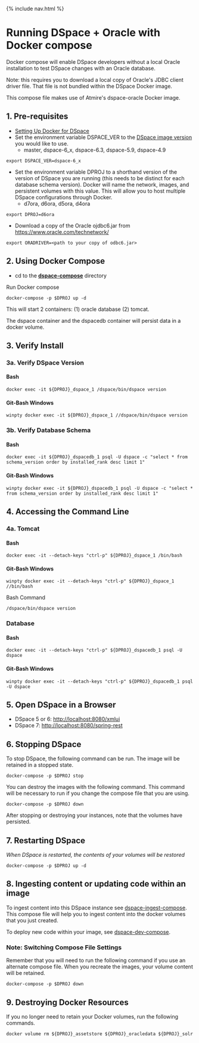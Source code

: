 
{% include nav.html %}
# Running DSpace + Oracle with Docker compose

Docker compose will enable DSpace developers without a local Oracle installation to test DSpace changes with an Oracle database.

Note: this requires you to download a local copy of Oracle's JDBC client driver file.  That file is not bundled within the DSpace Docker image.

This compose file makes use of Atmire's dspace-oracle Docker image.

## 1. Pre-requisites
- [Setting Up Docker for DSpace](../../documentation/tutorialSetup.md)
- Set the environment variable DSPACE_VER to the [DSpace image version](https://hub.docker.com/r/dspace/dspace/tags/) you would like to use.
  - master, dspace-6_x, dspace-6.3, dspace-5.9, dspace-4.9

```
export DSPACE_VER=dspace-6_x
```

- Set the environment variable DPROJ to a shorthand version of the version of DSpace you are running (this needs to be distinct for each database schema version). Docker will name the network, images, and persistent volumes with this value.  This will allow you to host multiple DSpace configurations through Docker.
  - d7ora, d6ora, d5ora, d4ora

```
export DPROJ=d6ora
```

- Download a copy of the Oracle ojdbc6.jar from https://www.oracle.com/technetwork/

```
export ORADRIVER=<path to your copy of odbc6.jar>
```

## 2. Using Docker Compose

- cd to the **[dspace-compose](https://github.com/DSpace-Labs/DSpace-Docker-Images/tree/master/docker-compose-files/dspace-compose)** directory

Run Docker compose

```
docker-compose -p $DPROJ up -d
```

This will start 2 containers: (1) oracle database (2) tomcat.

The dspace container and the dspacedb container will persist data in a docker volume.

## 3. Verify Install

### 3a. Verify DSpace Version

#### Bash
```
docker exec -it ${DPROJ}_dspace_1 /dspace/bin/dspace version
```

#### Git-Bash Windows
```
winpty docker exec -it ${DPROJ}_dspace_1 //dspace/bin/dspace version
```

### 3b. Verify Database Schema

#### Bash
```
docker exec -it ${DPROJ}_dspacedb_1 psql -U dspace -c "select * from schema_version order by installed_rank desc limit 1"
```

#### Git-Bash Windows
```
winpty docker exec -it ${DPROJ}_dspacedb_1 psql -U dspace -c "select * from schema_version order by installed_rank desc limit 1"
```

## 4. Accessing the Command Line

### 4a. Tomcat

#### Bash
```
docker exec -it --detach-keys "ctrl-p" ${DPROJ}_dspace_1 /bin/bash
```

#### Git-Bash Windows
```
winpty docker exec -it --detach-keys "ctrl-p" ${DPROJ}_dspace_1 //bin/bash
```

Bash Command
```
/dspace/bin/dspace version
```

### Database

#### Bash
```
docker exec -it --detach-keys "ctrl-p" ${DPROJ}_dspacedb_1 psql -U dspace
```

#### Git-Bash Windows
```
winpty docker exec -it --detach-keys "ctrl-p" ${DPROJ}_dspacedb_1 psql -U dspace
```

## 5. Open DSpace in a Browser
- DSpace 5 or 6: [http://localhost:8080/xmlui](http://localhost:8080/xmlui)
- DSpace 7: [http://localhost:8080/spring-rest](http://localhost:8080/spring-rest)

## 6. Stopping DSpace
To stop DSpace, the following command can be run.  The image will be retained in a stopped state.
```
docker-compose -p $DPROJ stop
```

You can destroy the images with the following command.  This command will be necessary to run if you change the compose file that you are using.

```
docker-compose -p $DPROJ down
```

After stopping or destroying your instances, note that the volumes have persisted.

## 7. Restarting DSpace
_When DSpace is restarted, the contents of your volumes will be restored_

```
docker-compose -p $DPROJ up -d
```

## 8. Ingesting content or updating code within an image
To ingest content into this DSpace instance see [dspace-ingest-compose](../dspace-ingest-compose).  This compose file will help you to ingest content into the docker volumes that you just created.

To deploy new code within your image, see [dspace-dev-compose](../dspace-dev-compose).

### Note: Switching Compose File Settings
Remember that you will need to run the following command if you use an alternate compose file.  When you recreate the images, your volume content will be retained.
```
docker-compose -p $DPROJ down
```

## 9. Destroying Docker Resources
If you no longer need to retain your Docker volumes, run  the following commands.

```
docker volume rm ${DPROJ}_assetstore ${DPROJ}_oracledata ${DPROJ}_solr
```
